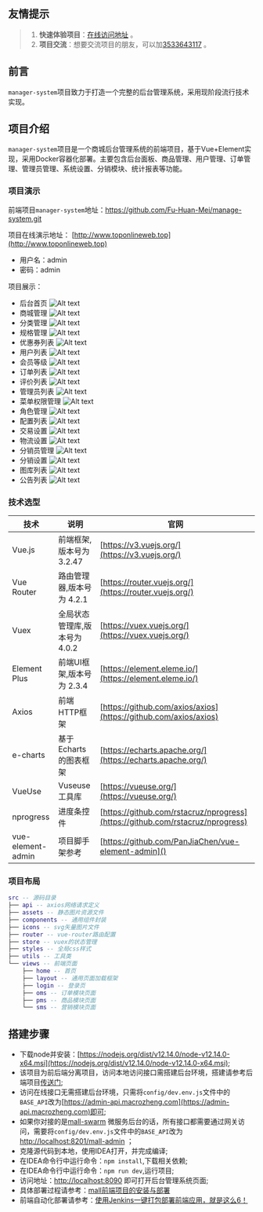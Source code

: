 ## 友情提示

> 1. **快速体验项目**：[在线访问地址](http://www.toponlineweb.top) 。
> 2. **项目交流**：想要交流项目的朋友，可以加[3533643117](#QQ号) 。
> 
## 前言

`manager-system`项目致力于打造一个完整的后台管理系统，采用现阶段流行技术实现。

## 项目介绍

`manager-system`项目是一个商城后台管理系统的前端项目，基于Vue+Element实现，采用Docker容器化部署。主要包含后台面板、商品管理、用户管理、订单管理、管理员管理、系统设置、分销模块、统计报表等功能。

### 项目演示

前端项目`manager-system`地址：https://github.com/Fu-Huan-Mei/manage-system.git

项目在线演示地址： [http://www.toponlineweb.top](http://www.toponlineweb.top)  
- 用户名：admin
- 密码：admin

项目展示：
- 后台首页
![Alt text](image-2.png)
- 商城管理
![Alt text](image-3.png)
- 分类管理
![Alt text](image-5.png)
- 规格管理
![Alt text](image-6.png)
- 优惠券列表
![Alt text](image-7.png)
- 用户列表
![Alt text](image-8.png)
- 会员等级
![Alt text](image-9.png)
- 订单列表
![Alt text](image-10.png) 
- 评价列表
![Alt text](image-11.png)
- 管理员列表
![Alt text](image-12.png)
- 菜单权限管理
![Alt text](image-13.png)
- 角色管理
![Alt text](image-14.png)
- 配置列表
![Alt text](image-15.png)
- 交易设置
![Alt text](image-16.png)
- 物流设置
![Alt text](image-17.png) 
- 分销员管理
![Alt text](image-18.png) 
- 分销设置
![Alt text](image-19.png) 
- 图库列表
![Alt text](image-20.png)
- 公告列表
![Alt text](image-21.png)

### 技术选型

| 技术              | 说明                   | 官网                                                         |
| ----------------- | --------------------- | ------------------------------------------------------------ |
| Vue.js            | 前端框架,版本号为 3.2.47| [https://v3.vuejs.org/](https://v3.vuejs.org/)                     |
| Vue Router        | 路由管理器,版本号为 4.2.1 | [https://router.vuejs.org/](https://router.vuejs.org/)       |
| Vuex              | 全局状态管理库,版本号为 4.0.2| [https://vuex.vuejs.org/](https://vuex.vuejs.org/)           |
| Element Plus      | 前端UI框架,版本号为 2.3.4 | [https://element.eleme.io/](https://element.eleme.io/)       |
| Axios             | 前端HTTP框架           | [https://github.com/axios/axios](https://github.com/axios/axios) |
| e-charts          | 基于Echarts的图表框架   | [https://echarts.apache.org/](https://echarts.apache.org/)         |
|VueUse             |Vuseuse工具库           | [https://vueuse.org/](https://vueuse.org/) |
| nprogress         | 进度条控件             | [https://github.com/rstacruz/nprogress](https://github.com/rstacruz/nprogress) |
| vue-element-admin | 项目脚手架参考         | [https://github.com/PanJiaChen/vue-element-admin]() |

### 项目布局

``` lua
src -- 源码目录
├── api -- axios网络请求定义
├── assets -- 静态图片资源文件
├── components -- 通用组件封装
├── icons -- svg矢量图片文件
├── router -- vue-router路由配置
├── store -- vuex的状态管理
├── styles -- 全局css样式
├── utils -- 工具类
└── views -- 前端页面
    ├── home -- 首页
    ├── layout -- 通用页面加载框架
    ├── login -- 登录页
    ├── oms -- 订单模块页面
    ├── pms -- 商品模块页面
    └── sms -- 营销模块页面
```

## 搭建步骤
- 下载node并安装：[https://nodejs.org/dist/v12.14.0/node-v12.14.0-x64.msi](https://nodejs.org/dist/v12.14.0/node-v12.14.0-x64.msi);
- 该项目为前后端分离项目，访问本地访问接口需搭建后台环境，搭建请参考后端项目[传送门](https://github.com/macrozheng/mall);
- 访问在线接口无需搭建后台环境，只需将`config/dev.env.js`文件中的`BASE_API`改为[https://admin-api.macrozheng.com](https://admin-api.macrozheng.com)即可;
- 如果你对接的是[mall-swarm](https://github.com/macrozheng/mall-swarm) 微服务后台的话，所有接口都需要通过网关访问，需要将`config/dev.env.js`文件中的`BASE_API`改为[http://localhost:8201/mall-admin](http://localhost:8201/mall-admin) ；
- 克隆源代码到本地，使用IDEA打开，并完成编译;
- 在IDEA命令行中运行命令：`npm install`,下载相关依赖;
- 在IDEA命令行中运行命令：`npm run dev`,运行项目;
- 访问地址：[http://localhost:8090](http://localhost:8090) 即可打开后台管理系统页面;
- 具体部署过程请参考：[mall前端项目的安装与部署](https://www.macrozheng.com/mall/deploy/mall_deploy_web.html)
- 前端自动化部署请参考：[使用Jenkins一键打包部署前端应用，就是这么6！](https://www.macrozheng.com/mall/reference/jenkins_vue.html)

